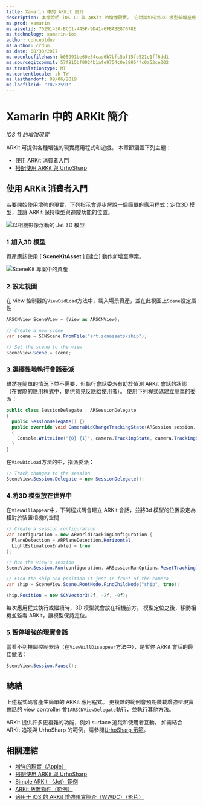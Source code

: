 ```yaml
---
title: Xamarin 中的 ARKit 簡介
description: 本檔說明 iOS 11 與 ARKit 的增強現實。 它討論如何將3D 模型新增至應用程式、設定視圖、執行會話委派、將3D 模型放在世界中，以及暫停增強的現實會話。
ms.prod: xamarin
ms.assetid: 70291430-BCC1-445F-9D41-6FBABE87078E
ms.technology: xamarin-ios
author: conceptdev
ms.author: crdun
ms.date: 08/30/2017
ms.openlocfilehash: b05991be60e34cad6b7bfc5af15fe521e1ff6dd1
ms.sourcegitcommit: 57f815bf0024b1afe9754c0e28054fc0a53ce302
ms.translationtype: MT
ms.contentlocale: zh-TW
ms.lasthandoff: 09/06/2019
ms.locfileid: "70752591"
---
```

# <a name="introduction-to-arkit-in-xamarinios"></a>Xamarin 中的 ARKit 簡介

_IOS 11 的增強現實_

ARKit 可提供各種增強的現實應用程式和遊戲。 本章節涵蓋下列主題：

- [使用 ARKit 消費者入門](#gettingstarted)
- [搭配使用 ARKit 與 UrhoSharp](urhosharp.md)

<a name="gettingstarted" />

## <a name="getting-started-with-arkit"></a>使用 ARKit 消費者入門

若要開始使用增強的現實，下列指示會逐步解說一個簡單的應用程式：定位3D 模型，並讓 ARKit 保持模型與追蹤功能的位置。

![以相機影像浮動的 Jet 3D 模型](images/jet-sml.png)

### <a name="1-add-a-3d-model"></a>1.加入3D 模型

資產應該使用 [ **SceneKitAsset** ] [建立] 動作新增至專案。

![SceneKit 專案中的資產](images/scene-assets.png)

### <a name="2-configure-the-view"></a>2.設定視圖

在 view 控制器的`ViewDidLoad`方法中，載入場景資產，並在此視圖上`Scene`設定屬性：

```csharp
ARSCNView SceneView = (View as ARSCNView);

// Create a new scene
var scene = SCNScene.FromFile("art.scnassets/ship");

// Set the scene to the view
SceneView.Scene = scene;
```

### <a name="3-optionally-implement-a-session-delegate"></a>3.選擇性地執行會話委派

雖然在簡單的情況下並不需要，但執行會話委派有助於偵測 ARKit 會話的狀態（在實際的應用程式中，提供意見反應給使用者）。 使用下列程式碼建立簡單的委派：

```csharp
public class SessionDelegate : ARSessionDelegate
{
  public SessionDelegate() {}
  public override void CameraDidChangeTrackingState(ARSession session, ARCamera camera)
  {
    Console.WriteLine("{0} {1}", camera.TrackingState, camera.TrackingStateReason);
  }
}
```

在`ViewDidLoad`方法的中，指派委派：

```csharp
// Track changes to the session
SceneView.Session.Delegate = new SessionDelegate();
```

### <a name="4-position-the-3d-model-in-the-world"></a>4.將3D 模型放在世界中

在`ViewWillAppear`中，下列程式碼會建立 ARKit 會話，並將3d 模型的位置設定為相對於裝置相機的空間：

```csharp
// Create a session configuration
var configuration = new ARWorldTrackingConfiguration {
  PlaneDetection = ARPlaneDetection.Horizontal,
  LightEstimationEnabled = true
};

// Run the view's session
SceneView.Session.Run(configuration, ARSessionRunOptions.ResetTracking);

// Find the ship and position it just in front of the camera
var ship = SceneView.Scene.RootNode.FindChildNode("ship", true);

ship.Position = new SCNVector3(2f, -2f, -9f);
```

每次應用程式執行或繼續時，3D 模型就會放在相機前方。 模型定位之後，移動相機並監看 ARKit，讓模型保持定位。

### <a name="5-pause-the-augmented-reality-session"></a>5.暫停增強的現實會話

當看不到視圖控制器時（在`ViewWillDisappear`方法中），是暫停 ARKit 會話的最佳做法：

```csharp
SceneView.Session.Pause();
```

## <a name="summary"></a>總結

上述程式碼會產生簡單的 ARKit 應用程式。 更複雜的範例會預期裝載增強型現實會話的 view controller 會`IARSCNViewDelegate`執行，並執行其他方法。

ARKit 提供許多更複雜的功能，例如 surface 追蹤和使用者互動。 如需結合 ARKit 追蹤與 UrhoSharp 的範例，請參閱[UrhoSharp 示範](urhosharp.md)。

## <a name="related-links"></a>相關連結

- [增強的現實（Apple）](https://developer.apple.com/arkit/)
- [搭配使用 ARKit 與 UrhoSharp](urhosharp.md)
- [Simple ARKit （Jet）範例](https://docs.microsoft.com/samples/xamarin/ios-samples/ios11-arkitsample)
- [ARKit 放置物件（範例）](https://docs.microsoft.com/samples/xamarin/ios-samples/ios11-arkitplacingobjects)
- [適用于 iOS 的 ARKit 增強現實簡介（WWDC）（影片）](https://developer.apple.com/videos/play/wwdc2017/602/)
